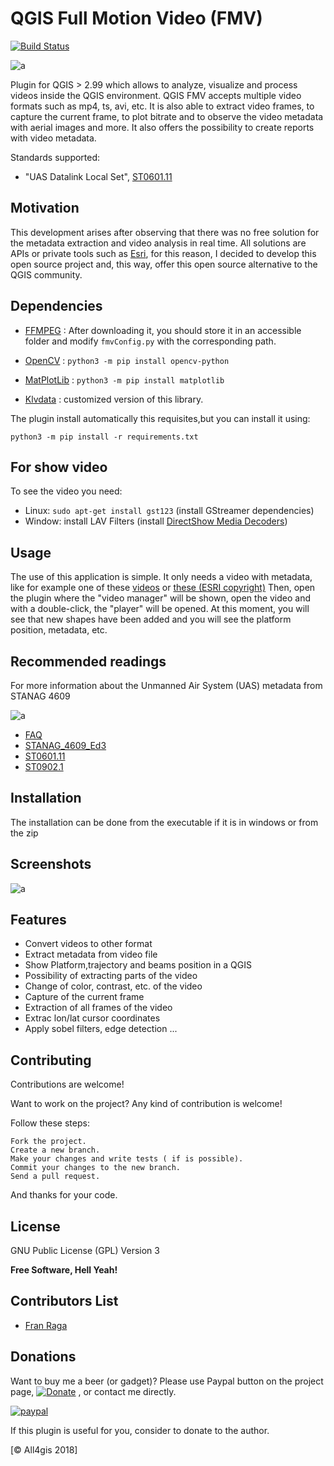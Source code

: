 # QGIS Full Motion Video (FMV) #

[![Build Status](https://travis-ci.org/All4Gis/QGISFMV.svg?branch=master)](https://travis-ci.org/All4Gis/QGISFMV)

![a](images/banner.png)

Plugin for QGIS > 2.99 which allows to analyze, visualize and process videos inside the QGIS environment. QGIS FMV accepts multiple video formats such as mp4, ts, avi, etc. It is also able to extract video frames, to capture the current frame, to plot bitrate and to observe the video metadata with aerial images and more. It also offers the possibility to create reports with video metadata.

Standards supported:

  - "UAS Datalink Local Set", [ST0601.11](http://www.gwg.nga.mil/misb/docs/standards/ST0601.11.pdf)

  
## Motivation

This development arises after observing that there was no free solution for the metadata extraction and video analysis in real time. All solutions are APIs or private tools such as
[Esri](http://www.esri.com/products/arcgis-capabilities/imagery/full-motion-video),
for this reason, I decided to develop this open source project and, this way, offer this open source alternative to the QGIS community.


## Dependencies

* [FFMPEG](http://ffmpeg.org/download.html) : After downloading it, you should store it in an accessible folder and modify `fmvConfig.py` with the corresponding path.

* [OpenCV](https://opencv.org/) : `python3 -m pip install opencv-python`

* [MatPlotLib](https://matplotlib.org/) : `python3 -m pip install matplotlib`

* [Klvdata](https://github.com/paretech/klvdata) : customized version of this library.

The plugin install automatically this requisites,but you can install it using:

`python3 -m pip install -r requirements.txt`


## For show video

To see the video you need:

  - Linux: `sudo apt-get install gst123` (install GStreamer dependencies)
  - Window: install LAV Filters (install <a href="https://github.com/Nevcairiel/LAVFilters/releases" target="_blank">DirectShow Media Decoders</a>) 


## Usage

The use of this application is simple. It only needs a video with metadata, like for example one of these [videos](http://samples.ffmpeg.org/MPEG2/mpegts-klv/) or [these (ESRI copyright)](https://drive.google.com/open?id=1-B2uaW7_cfYZohZYFozrgBhIaztI1MSP)
Then, open the plugin where the "video manager" will be shown, open the video and with a double-click, the "player" will be opened. 
At this moment, you will see that new shapes have been added and you will see the platform position, metadata, etc.


## Recommended readings

For more information about the Unmanned Air System (UAS) metadata from STANAG 4609

![a](images/demux.png)

* <a href="http://www.gwg.nga.mil/misb/faq.html" target="_blank">FAQ</a>
* <a href="http://www.gwg.nga.mil/misb/docs/nato_docs/STANAG_4609_Ed3.pdf" target="_blank">STANAG_4609_Ed3</a>
* <a href="http://www.gwg.nga.mil/misb/docs/standards/ST0601.11.pdf" target="_blank">ST0601.11</a>
* <a href="http://www.gwg.nga.mil/misb/docs/standards/ST0902.1.pdf" target="_blank">ST0902.1</a>

## Installation

The installation can be done from the executable if it is in windows or from the zip


## Screenshots

![a](images/Screenshot0.png)


## Features

- Convert videos to other format
- Extract metadata from video file
- Show Platform,trajectory and beams position in a QGIS
- Possibility of extracting parts of the video
- Change of color, contrast, etc. of the video
- Capture of the current frame
- Extraction of all frames of the video
- Extrac lon/lat cursor coordinates
- Apply sobel filters, edge detection ...


## Contributing

Contributions are welcome!

Want to work on the project? Any kind of contribution is welcome!

Follow these steps:

	Fork the project.
	Create a new branch.
	Make your changes and write tests ( if is possible).
	Commit your changes to the new branch.
	Send a pull request.
	
And thanks for your code.


## License

GNU Public License (GPL) Version 3

**Free Software, Hell Yeah!**


## Contributors List

* <a href="https://all4gis.github.io//" target="_blank">Fran Raga</a>


## Donations

Want to buy me a beer (or gadget)? Please use Paypal button on the project page, [![Donate](https://img.shields.io/badge/Donate-PayPal-green.svg)](https://www.paypal.me/all4gis) , or contact me directly.

[![paypal](https://www.paypalobjects.com/en_US/i/btn/btn_donateCC_LG.gif)](https://www.paypal.com/cgi-bin/webscr?button=donate&business=5329N9XX4WQHY&item_name=QGIS+FMV+Plugin&quantity=&amount=&currency_code=EUR&shipping=&tax=&notify_url=&cmd=_donations&bn=JavaScriptButton_donate&env=www)
 
If this plugin is useful for you, consider to donate to the author.


[© All4gis 2018]



